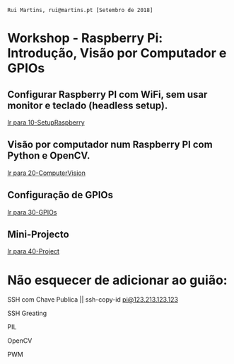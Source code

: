     Rui Martins, rui@martins.pt [Setembro de 2018]

# Workshop - Raspberry Pi: Introdução, Visão por Computador e GPIOs

## Configurar Raspberry PI com WiFi, sem usar monitor e teclado (headless setup).

[Ir para 10-SetupRaspberry](/10-SetupRaspberry)

## Visão por computador num Raspberry PI com Python e OpenCV.

[Ir para 20-ComputerVision](/20-ComputerVision)

## Configuração de GPIOs

[Ir para 30-GPIOs](/30-GPIOs)

## Mini-Projecto

[Ir para 40-Project](/40-Project)

# Não esquecer de adicionar ao guião:

SSH com Chave Publica || ssh-copy-id pi@123.213.123.123

SSH Greating



PIL

OpenCV

PWM



